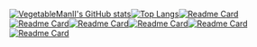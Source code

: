 [![VegetableManII's GitHub stats](https://github-readme-stats.vercel.app/api?username=VegetableManII&count_private=true&show_icons=true&theme=vue-dark&hide=prs,issues,contribs)](https://github.com/VegetableManII)[![Top Langs](https://github-readme-stats.vercel.app/api/top-langs/?username=VegetableManII&layout=compact&langs_count=2&theme=vue-dark)](https://github.com/VegetableManII)[![Readme Card](https://github-readme-stats.vercel.app/api/pin/?username=VegetableManII&repo=Zombies-Game&theme=vue-dark)](https://github.com/VegetableManII/Zombies-Game)[![Readme Card](https://github-readme-stats.vercel.app/api/pin/?username=VegetableManII&repo=Algorithm-Ex&theme=vue-dark)](https://github.com/VegetableManII/Algorithm-Ex)[![Readme Card](https://github-readme-stats.vercel.app/api/pin/?username=VegetableManII&repo=Experiments&theme=vue-dark)](https://github.com/VegetableManII/Experiments)[![Readme Card](https://github-readme-stats.vercel.app/api/pin/?username=VegetableManII&repo=Happy21_Sever&theme=vue-dark)](https://github.com/VegetableManII/Happy21_Sever)[![Readme Card](https://github-readme-stats.vercel.app/api/pin/?username=VegetableManII&repo=BlockChainDemo&theme=vue-dark)](https://github.com/VegetableManII/BlockChainDemo)[![Readme Card](https://github-readme-stats.vercel.app/api/pin/?username=VegetableManII&repo=Summary&theme=vue-dark)](https://github.com/VegetableManII/Summary)
